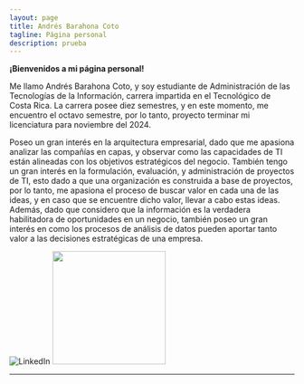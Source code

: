 ```yaml
---
layout: page
title: Andrés Barahona Coto
tagline: Página personal
description: prueba
---
```


**¡Bienvenidos a mi página personal!**

Me llamo Andrés Barahona Coto, y soy estudiante de Administración de las Tecnologías de la Información, 
carrera impartida en el Tecnológico de Costa Rica. La carrera posee diez semestres, y en este momento,
me encuentro el octavo semestre, por lo tanto, proyecto terminar mi licenciatura para noviembre del 2024.

Poseo un gran interés en la arquitectura empresarial, dado que me apasiona analizar las compañías en capas, 
y observar como las capacidades de TI están alineadas con los objetivos estratégicos del negocio. También 
tengo un gran interés en la formulación, evaluación, y administración de proyectos de TI, esto dado a que 
una organización es construida a base de proyectos, por lo tanto, me apasiona el proceso de buscar valor en
cada una de las ideas, y en caso que se encuentre dicho valor, llevar a cabo estas ideas. Además, dado que 
considero que la información es la verdadera habilitadora de oportunidades en un negocio, también poseo un
gran interés en como los procesos de análisis de datos pueden aportar tanto valor a las decisiones estratégicas
de una empresa. 

![LinkedIn](https://static.vecteezy.com/system/resources/previews/018/910/721/original/linkedin-logo-linkedin-symbol-linkedin-icon-free-free-vector.jpg)
<img src="https://static.vecteezy.com/system/resources/previews/018/910/721/original/linkedin-logo-linkedin-symbol-linkedin-icon-free-free-vector.jpg" width="200" height="200"/>






---


